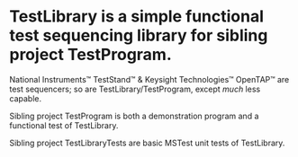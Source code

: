 # TestLibrary is a simple functional test sequencing library for sibling project TestProgram.
  National Instruments™ TestStand™ & Keysight Technologies™ OpenTAP™ are test sequencers; so are TestLibrary/TestProgram, except *much* less capable.
  
  Sibling project TestProgram is both a demonstration program and a functional test of TestLibrary.
  
  Sibling project TestLibraryTests are basic MSTest unit tests of TestLibrary.
